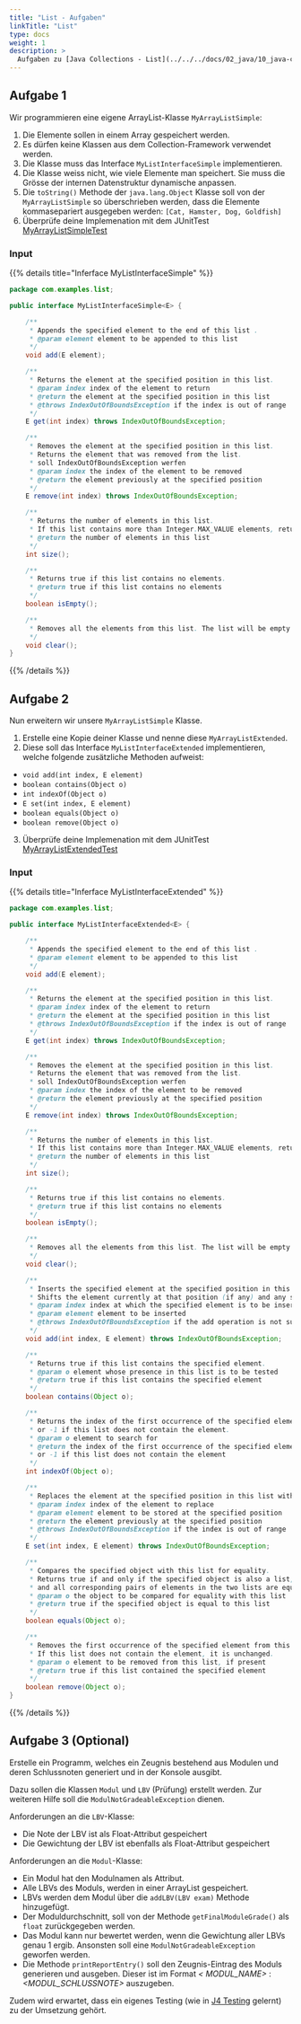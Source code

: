 ```yaml
---
title: "List - Aufgaben"
linkTitle: "List"
type: docs
weight: 1
description: >
  Aufgaben zu [Java Collections - List](../../../docs/02_java/10_java-collections/02_array-list)
---
```


## Aufgabe 1

Wir programmieren eine eigene ArrayList-Klasse `MyArrayListSimple`:

1. Die Elemente sollen in einem Array gespeichert werden.
2. Es dürfen keine Klassen aus dem Collection-Framework verwendet werden.
3. Die Klasse muss das Interface `MyListInterfaceSimple` implementieren.
4. Die Klasse weiss nicht, wie viele Elemente man speichert. Sie muss die Grösse der internen Datenstruktur dynamische anpassen.
5. Die `toString()` Methode der `java.lang.Object` Klasse soll von der `MyArrayListSimple` so überschrieben werden, dass die Elemente kommasepariert ausgegeben werden: `[Cat, Hamster, Dog, Goldfish]`
6. Überprüfe deine Implemenation mit dem JUnitTest [MyArrayListSimpleTest](https://github.com/it-ninjas/work/blob/main/labs/src/test/java/ch/itninjas/labs/j7/list/lab1/MyArrayListSimpleTest.java)

### Input

{{% details title="Inferface MyListInterfaceSimple" %}}

```java
package com.examples.list;

public interface MyListInterfaceSimple<E> {

    /**
     * Appends the specified element to the end of this list .
     * @param element element to be appended to this list
     */
    void add(E element);

    /**
     * Returns the element at the specified position in this list.
     * @param index index of the element to return
     * @return the element at the specified position in this list
     * @throws IndexOutOfBoundsException if the index is out of range
     */
    E get(int index) throws IndexOutOfBoundsException;

    /**
     * Removes the element at the specified position in this list.
     * Returns the element that was removed from the list.
     * soll IndexOutOfBoundsException werfen
     * @param index the index of the element to be removed
     * @return the element previously at the specified position
     */
    E remove(int index) throws IndexOutOfBoundsException;

    /**
     * Returns the number of elements in this list.
     * If this list contains more than Integer.MAX_VALUE elements, returns Integer.MAX_VALUE.
     * @return the number of elements in this list
     */
    int size();

    /**
     * Returns true if this list contains no elements.
     * @return true if this list contains no elements
     */
    boolean isEmpty();

    /**
     * Removes all the elements from this list. The list will be empty after this call returns.
     */
    void clear();
}

```

{{% /details %}}

## Aufgabe 2

Nun erweitern wir unsere `MyArrayListSimple` Klasse.

1. Erstelle eine Kopie deiner Klasse und nenne diese `MyArrayListExtended`.
2. Diese soll das Interface `MyListInterfaceExtended` implementieren, welche folgende zusätzliche Methoden aufweist:

- `void add(int index, E element)`
- `boolean contains(Object o)`
- `int indexOf(Object o)`
- `E set(int index, E element)`
- `boolean equals(Object o)`
- `boolean remove(Object o)`

3. Überprüfe deine Implemenation mit dem JUnitTest [MyArrayListExtendedTest](https://github.com/it-ninjas/work/blob/main/labs/src/test/java/ch/itninjas/labs/j7/list/lab2/MyArrayListExtendedTest.java)

### Input

{{% details title="Inferface MyListInterfaceExtended" %}}

```java
package com.examples.list;

public interface MyListInterfaceExtended<E> {

    /**
     * Appends the specified element to the end of this list .
     * @param element element to be appended to this list
     */
    void add(E element);

    /**
     * Returns the element at the specified position in this list.
     * @param index index of the element to return
     * @return the element at the specified position in this list
     * @throws IndexOutOfBoundsException if the index is out of range
     */
    E get(int index) throws IndexOutOfBoundsException;

    /**
     * Removes the element at the specified position in this list.
     * Returns the element that was removed from the list.
     * soll IndexOutOfBoundsException werfen
     * @param index the index of the element to be removed
     * @return the element previously at the specified position
     */
    E remove(int index) throws IndexOutOfBoundsException;

    /**
     * Returns the number of elements in this list.
     * If this list contains more than Integer.MAX_VALUE elements, returns Integer.MAX_VALUE.
     * @return the number of elements in this list
     */
    int size();

    /**
     * Returns true if this list contains no elements.
     * @return true if this list contains no elements
     */
    boolean isEmpty();

    /**
     * Removes all the elements from this list. The list will be empty after this call returns.
     */
    void clear();

    /**
     * Inserts the specified element at the specified position in this list.
     * Shifts the element currently at that position (if any) and any subsequent elements to the right.
     * @param index index at which the specified element is to be inserted
     * @param element element to be inserted
     * @throws IndexOutOfBoundsException if the add operation is not supported by this list
     */
    void add(int index, E element) throws IndexOutOfBoundsException;

    /**
     * Returns true if this list contains the specified element.
     * @param o element whose presence in this list is to be tested
     * @return true if this list contains the specified element
     */
    boolean contains(Object o);

    /**
     * Returns the index of the first occurrence of the specified element in this list,
     * or -1 if this list does not contain the element.
     * @param o element to search for
     * @return the index of the first occurrence of the specified element in this list,
     * or -1 if this list does not contain the element
     */
    int indexOf(Object o);

    /**
     * Replaces the element at the specified position in this list with the specified element.
     * @param index index of the element to replace
     * @param element element to be stored at the specified position
     * @return the element previously at the specified position
     * @throws IndexOutOfBoundsException if the index is out of range
     */
    E set(int index, E element) throws IndexOutOfBoundsException;

    /**
     * Compares the specified object with this list for equality.
     * Returns true if and only if the specified object is also a list, both lists have the same size,
     * and all corresponding pairs of elements in the two lists are equal.
     * @param o the object to be compared for equality with this list
     * @return true if the specified object is equal to this list
     */
    boolean equals(Object o);

    /**
     * Removes the first occurrence of the specified element from this list, if it is present.
     * If this list does not contain the element, it is unchanged.
     * @param o element to be removed from this list, if present
     * @return true if this list contained the specified element
     */
    boolean remove(Object o);
}

```

{{% /details %}}

## Aufgabe 3 (Optional)

Erstelle ein Programm, welches ein Zeugnis bestehend aus Modulen und deren Schlussnoten generiert und in der Konsole
ausgibt.

Dazu sollen die Klassen `Modul` und `LBV` (Prüfung) erstellt werden. Zur weiteren Hilfe soll
die `ModulNotGradeableException` dienen.

Anforderungen an die `LBV`-Klasse:

- Die Note der LBV ist als Float-Attribut gespeichert
- Die Gewichtung der LBV ist ebenfalls als Float-Attribut gespeichert

Anforderungen an die `Modul`-Klasse:

- Ein Modul hat den Modulnamen als Attribut.
- Alle LBVs des Moduls, werden in einer ArrayList gespeichert.
- LBVs werden dem Modul über die `addLBV(LBV exam)` Methode hinzugefügt.
- Der Moduldurchschnitt, soll von der Methode `getFinalModuleGrade()` als `float` zurückgegeben werden.
- Das Modul kann nur bewertet werden, wenn die Gewichtung aller LBVs genau 1 ergib. Ansonsten soll
  eine `ModulNotGradeableException` geworfen werden.
- Die Methode `printReportEntry()` soll den Zeugnis-Eintrag des Moduls generieren und ausgeben. Dieser ist im Format _<
  MODUL_NAME>_ : _<MODUL_SCHLUSSNOTE>_ auszugeben.

Zudem wird erwartet, dass ein eigenes Testing (wie in [J4 Testing](../../../../docs/02_java/08_java-testing) gelernt) zu der Umsetzung gehört.
